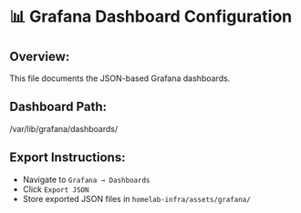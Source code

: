 # 📊 Grafana Dashboard Configuration

## Overview:
This file documents the JSON-based Grafana dashboards.

## Dashboard Path:
/var/lib/grafana/dashboards/


## Export Instructions:
- Navigate to `Grafana → Dashboards`
- Click `Export JSON`
- Store exported JSON files in `homelab-infra/assets/grafana/`
